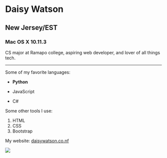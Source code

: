 # Daisy Watson

## New Jersey/EST

### Mac OS X 10.11.3

CS major at Ramapo college, aspiring web developer, and lover of all things tech.

---

Some of my favorite languages:

* **Python**

* JavaScript

* C#


Some other tools I use:

1. HTML
2. CSS
3. Bootstrap

My website: [daisywatson.co.nf](http://daisywatson.co.nf)

![](http://i.imgur.com/5wc7G1B.jpg)
